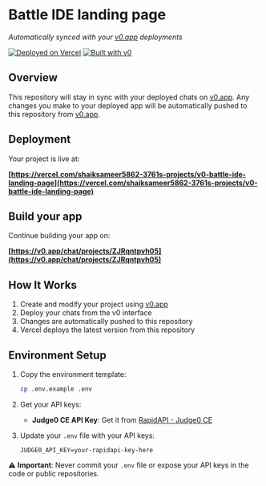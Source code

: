 # Battle IDE landing page

*Automatically synced with your [v0.app](https://v0.app) deployments*

[![Deployed on Vercel](https://img.shields.io/badge/Deployed%20on-Vercel-black?style=for-the-badge&logo=vercel)](https://vercel.com/shaiksameer5862-3761s-projects/v0-battle-ide-landing-page)
[![Built with v0](https://img.shields.io/badge/Built%20with-v0.app-black?style=for-the-badge)](https://v0.app/chat/projects/ZJRqntpvh05)

## Overview

This repository will stay in sync with your deployed chats on [v0.app](https://v0.app).
Any changes you make to your deployed app will be automatically pushed to this repository from [v0.app](https://v0.app).

## Deployment

Your project is live at:

**[https://vercel.com/shaiksameer5862-3761s-projects/v0-battle-ide-landing-page](https://vercel.com/shaiksameer5862-3761s-projects/v0-battle-ide-landing-page)**

## Build your app

Continue building your app on:

**[https://v0.app/chat/projects/ZJRqntpvh05](https://v0.app/chat/projects/ZJRqntpvh05)**

## How It Works

1. Create and modify your project using [v0.app](https://v0.app)
2. Deploy your chats from the v0 interface
3. Changes are automatically pushed to this repository
4. Vercel deploys the latest version from this repository

## Environment Setup

1. Copy the environment template:
   ```bash
   cp .env.example .env
   ```

2. Get your API keys:
   - **Judge0 CE API Key**: Get it from [RapidAPI - Judge0 CE](https://rapidapi.com/judge0-official/api/judge0-ce)

3. Update your `.env` file with your API keys:
   ```env
   JUDGE0_API_KEY=your-rapidapi-key-here
   ```

⚠️ **Important**: Never commit your `.env` file or expose your API keys in the code or public repositories.
